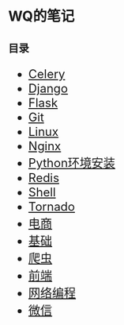 # WQ的笔记
## 目录
<font size="5px" >

* [Celery](./celery/index.html)
* [Django](./django/index.html)
* [Flask](./flask/index.html)
* [Git](./git/index.html)
* [Linux](./linux/index.html)  
* [Nginx](./nginx/nginx课件.html)
* [Python环境安装](./python环境安装/index.html)
* [Redis](./redis/index.html)
* [Shell](./shell/运维和shell.html)
* [Tornado](./tornado/index.html)
* [电商](./电商/index.html)
* [基础](./基础/index.html)
* [爬虫](./爬虫/index.html)
* [前端](./前端/index.html)
* [网络编程](./网络编程/index.html)
* [微信](./微信/index.html)  

</font>